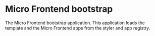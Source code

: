 # Micro Frontend bootstrap

The Micro Frontend bootstrap application. This application loads the template and the Micro Frontend apps from the styler and app registry.

